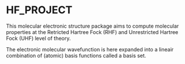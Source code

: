 # HF_PROJECT
This molecular electronic structure package aims to compute molecular properties at the Retricted Hartree Fock (RHF)
and Unrestricted Hartree Fock (UHF) level of theory.

The electronic molecular wavefunction is here expanded into a lineair combination of (atomic) basis functions called a basis set.
